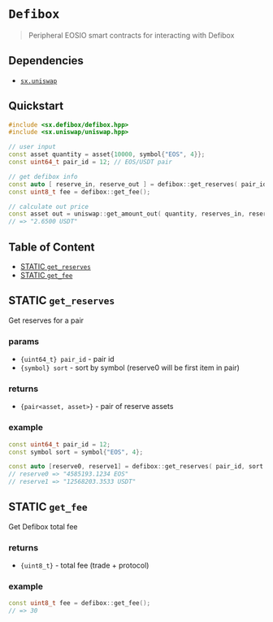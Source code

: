# **`Defibox`**

> Peripheral EOSIO smart contracts for interacting with Defibox

## Dependencies

- [`sx.uniswap`](https://github.com/stableex/sx.uniswap)

## Quickstart

```c++
#include <sx.defibox/defibox.hpp>
#include <sx.uniswap/uniswap.hpp>

// user input
const asset quantity = asset{10000, symbol{"EOS", 4}};
const uint64_t pair_id = 12; // EOS/USDT pair

// get defibox info
const auto [ reserve_in, reserve_out ] = defibox::get_reserves( pair_id, quantity.symbol );
const uint8_t fee = defibox::get_fee();

// calculate out price
const asset out = uniswap::get_amount_out( quantity, reserves_in, reserves_out, fee );
// => "2.6500 USDT"
```

## Table of Content

- [STATIC `get_reserves`](#static-get_reserves)
- [STATIC `get_fee`](#static-get_fee)

## STATIC `get_reserves`

Get reserves for a pair

### params

- `{uint64_t} pair_id` - pair id
- `{symbol} sort` - sort by symbol (reserve0 will be first item in pair)

### returns

- `{pair<asset, asset>}` - pair of reserve assets

### example

```c++
const uint64_t pair_id = 12;
const symbol sort = symbol{"EOS", 4};

const auto [reserve0, reserve1] = defibox::get_reserves( pair_id, sort );
// reserve0 => "4585193.1234 EOS"
// reserve1 => "12568203.3533 USDT"
```

## STATIC `get_fee`

Get Defibox total fee

### returns

- `{uint8_t}` - total fee (trade + protocol)

### example

```c++
const uint8_t fee = defibox::get_fee();
// => 30
```